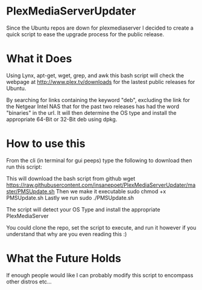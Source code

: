 PlexMediaServerUpdater
======================
Since the Ubuntu repos are down for plexmediaserver I decided to create a quick script to ease the upgrade process for the public release.


What it Does
============
Using Lynx, apt-get, wget, grep, and awk this bash script will check the webpage at http://www.plex.tv/downloads for the lastest public releases for Ubuntu.

By searching for links containing the keyword "deb", excluding the link for the Netgear Intel NAS that for the past two releases has had the word "binaries" in the url. It will then determine the OS type and install the appropriate 64-Bit or 32-Bit deb using dpkg.

How to use this
===============
From the cli (in terminal for gui peeps) type the following to download then run this script:

This will download the bash script from github
    wget https://raw.githubusercontent.com/insanepoet/PlexMediaServerUpdater/master/PMSUpdate.sh
Then we make it executable
    sudo chmod +x PMSUpdate.sh
Lastly we run
    sudo ./PMSUpdate.sh

The script will detect your OS Type and install the appropriate PlexMediaServer

You could clone the repo, set the script to execute, and run it however if you understand that why are you even reading this :)

What the Future Holds
=====================
If enough people would like I can probably modify this script to encompass other distros etc...



